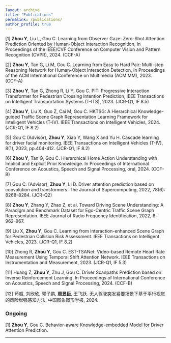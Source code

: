 ```yaml
---
layout: archive
title: "Publications"
permalink: /publications/
author_profile: true
---
```


[1] **Zhou Y**, Liu L, Gou C. Learning from Observer Gaze: Zero-Shot Attention Prediction Oriented by Human-Object Interaction Recognition, In Proceedings of the IEEE/CVF Conference on Computer Vision and Pattern Recognition (CVPR), 2024.  (CCF-A)

[2] **Zhou Y**, Tan G, Li M, Gou C. Learning from Easy to Hard Pair: Multi-step Reasoning Network for Human-Object Interaction Detection, In Proceedings of the ACM International Conference on Multimedia (ACM MM), 2023. (CCF-A)  

[3] **Zhou Y**, Tan G, Zhong R, Li Y, Gou C. PIT: Progressive Interaction Transformer for Pedestrian Crossing Intention Prediction, IEEE Transactions on Intelligent Transportation Systems (T-ITS), 2023. (JCR-Q1, IF 8.5)  

[4] **Zhou Y**, Liu X, Guo Z, Cai M, Gou C.  HKTSG: A Hierarchical Knowledge-guided Traffic Scene Graph Representation Learning Framework for Intelligent Vehicles (T-IV). IEEE Transactions on Intelligent Vehicles, 2024. (JCR-Q1, IF 8.2)  

[5] Gou C (Advisor), **Zhou Y**, Xiao Y, Wang X and Yu H. Cascade learning for driver facial monitoring. IEEE Transactions on Intelligent Vehicles (T-IV), 8(1), 2023, pp.404-412. (JCR-Q1, IF 8.2)  

[6] **Zhou Y**, Tan G, Gou C. Hierarchical Home Action Understanding with Implicit and Explicit Prior Knowledge. In Proceedings of International Conference on Acoustics, Speech and Signal Processing, oral, 2024. (CCF-B)

[7] Gou C. (Advisor), **Zhou Y**, Li D. Driver attention prediction based on convolution and transformers. The Journal of Supercomputing, 2022, 78(6): 8268-8284. (JCR-Q2)  

[8] **Zhou Y**, Zhang Y, Zhao Z, et al. Toward Driving Scene Understanding: A Paradigm and Benchmark Dataset for Ego-Centric Traffic Scene Graph Representation. IEEE Journal of Radio Frequency Identification, 2022, 6: 962-967.  

[9] Liu X, **Zhou Y**, Gou C. Learning from Interaction-enhanced Scene Graph for Pedestrian Collision Risk Assessment. IEEE Transactions on Intelligent Vehicles, 2023. (JCR-Q1, IF 8.2)

[10] Zhong R, **Zhou Y**, Gou C. EST-TSANet: Video-based Remote Heart Rate Measurement Using Temporal Shift Attention Network. IEEE Transactions on Instrumentation and Measurement, 2023. (JCR-Q1, IF 5.3)

[11] Huang Z, **Zhou Y**, Zhu J, Gou C. Driver Scanpaths Prediction based on Inverse Reinforcement Learning. In Proceedings of International Conference on Acoustics, Speech and Signal Processing, 2024. (CCF-B)

[12] 苟超, 刘欣欣, 郭子鹏, **周昱臣**, 王飞跃.  无人驾驶突发紧要场景下基于平行视觉的风险增强感知方法. 中国图象图形学报, 2024.


### Ongoing

[1] **Zhou Y**, Gou C. Behavior-aware Knowledge-embedded Model for Driver Attention Prediction.


------

<!-- {% if author.googlescholar %}
  You can also find my articles on <u><a href="{{author.googlescholar}}">my Google Scholar profile</a>.</u>
{% endif %}

{% include base_path %}

{% for post in site.publications reversed %}
  {% include archive-single.html %}
{% endfor %} -->
